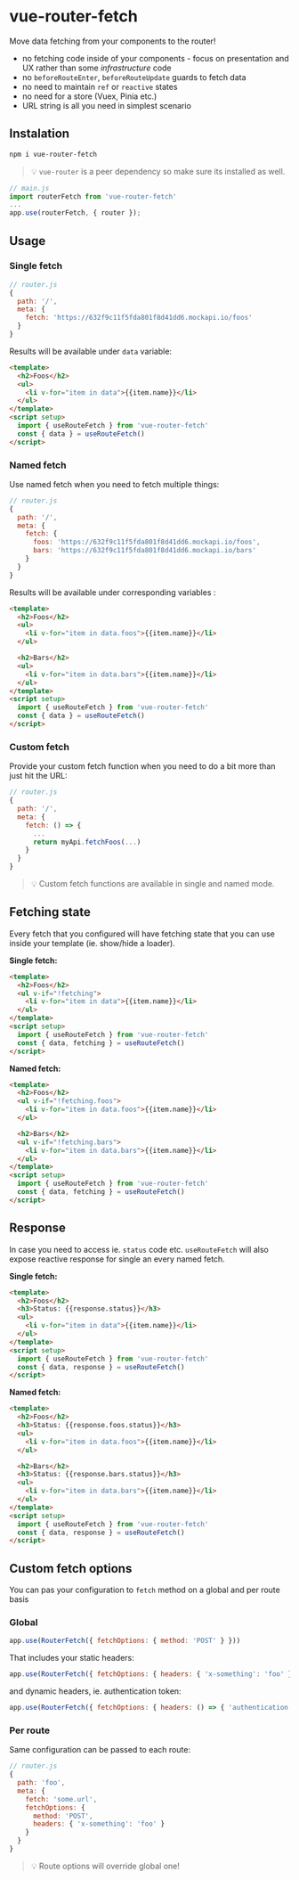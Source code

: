 # vue-router-fetch

Move data fetching from your components to the router!

- no fetching code inside of your components - focus on presentation and UX rather than some _infrastructure_ code
- no `beforeRouteEnter`, `beforeRouteUpdate` guards to fetch data
- no need to maintain `ref` or `reactive` states
- no need for a store (Vuex, Pinia etc.)
- URL string is all you need in simplest scenario

## Instalation

```bash
npm i vue-router-fetch
```

> :bulb: `vue-router` is a peer dependency so make sure its installed as well.

```js
// main.js
import routerFetch from 'vue-router-fetch'
...
app.use(routerFetch, { router });
```

## Usage

### Single fetch

```js
// router.js
{
  path: '/',
  meta: {
    fetch: 'https://632f9c11f5fda801f8d41dd6.mockapi.io/foos'
  }
}
```

Results will be available under `data` variable:

```html
<template>
  <h2>Foos</h2>
  <ul>
    <li v-for="item in data">{{item.name}}</li>
  </ul>
</template>
<script setup>
  import { useRouteFetch } from 'vue-router-fetch'
  const { data } = useRouteFetch()
</script>
```

### Named fetch

Use named fetch when you need to fetch multiple things:

```js
// router.js
{
  path: '/',
  meta: {
    fetch: {
      foos: 'https://632f9c11f5fda801f8d41dd6.mockapi.io/foos',
      bars: 'https://632f9c11f5fda801f8d41dd6.mockapi.io/bars'
    }
  }
}
```

Results will be available under corresponding variables :

```html
<template>
  <h2>Foos</h2>
  <ul>
    <li v-for="item in data.foos">{{item.name}}</li>
  </ul>

  <h2>Bars</h2>
  <ul>
    <li v-for="item in data.bars">{{item.name}}</li>
  </ul>
</template>
<script setup>
  import { useRouteFetch } from 'vue-router-fetch'
  const { data } = useRouteFetch()
</script>
```

### Custom fetch

Provide your custom fetch function when you need to do a bit more than just hit the URL:

```js
// router.js
{
  path: '/',
  meta: {
    fetch: () => {
      ...
      return myApi.fetchFoos(...)
    }
  }
}
```

> :bulb: Custom fetch functions are available in single and named mode.

## Fetching state

Every fetch that you configured will have fetching state that you can use inside your template (ie. show/hide a loader).

**Single fetch:**

```html
<template>
  <h2>Foos</h2>
  <ul v-if="!fetching">
    <li v-for="item in data">{{item.name}}</li>
  </ul>
</template>
<script setup>
  import { useRouteFetch } from 'vue-router-fetch'
  const { data, fetching } = useRouteFetch()
</script>
```

**Named fetch:**

```html
<template>
  <h2>Foos</h2>
  <ul v-if="!fetching.foos">
    <li v-for="item in data.foos">{{item.name}}</li>
  </ul>

  <h2>Bars</h2>
  <ul v-if="!fetching.bars">
    <li v-for="item in data.bars">{{item.name}}</li>
  </ul>
</template>
<script setup>
  import { useRouteFetch } from 'vue-router-fetch'
  const { data, fetching } = useRouteFetch()
</script>
```

## Response

In case you need to access ie. `status` code etc. `useRouteFetch` will also expose reactive response for single an every named fetch.

**Single fetch:**

```html
<template>
  <h2>Foos</h2>
  <h3>Status: {{response.status}}</h3>
  <ul>
    <li v-for="item in data">{{item.name}}</li>
  </ul>
</template>
<script setup>
  import { useRouteFetch } from 'vue-router-fetch'
  const { data, response } = useRouteFetch()
</script>
```

**Named fetch:**

```html
<template>
  <h2>Foos</h2>
  <h3>Status: {{response.foos.status}}</h3>
  <ul>
    <li v-for="item in data.foos">{{item.name}}</li>
  </ul>

  <h2>Bars</h2>
  <h3>Status: {{response.bars.status}}</h3>
  <ul>
    <li v-for="item in data.bars">{{item.name}}</li>
  </ul>
</template>
<script setup>
  import { useRouteFetch } from 'vue-router-fetch'
  const { data, response } = useRouteFetch()
</script>
```

## Custom fetch options

You can pas your configuration to `fetch` method on a global and per route basis

### Global

```js
app.use(RouterFetch({ fetchOptions: { method: 'POST' } }))
```

That includes your static headers:

```js
app.use(RouterFetch({ fetchOptions: { headers: { 'x-something': 'foo' } } }))
```

and dynamic headers, ie. authentication token:

```js
app.use(RouterFetch({ fetchOptions: { headers: () => { 'authentication': ... } } }))
```

### Per route

Same configuration can be passed to each route:

```js
// router.js
{
  path: 'foo',
  meta: {
    fetch: 'some.url',
    fetchOptions: {
      method: 'POST',
      headers: { 'x-something': 'foo' }
    }
  }
}
```

> :bulb: Route options will override global one!
